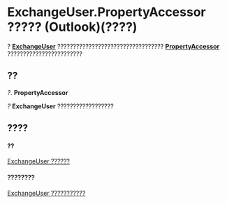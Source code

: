
# ExchangeUser.PropertyAccessor ????? (Outlook)(????)

?  **[ExchangeUser](6ec117d1-7fdb-aa36-b567-1242f8238df0.md)** ?????????????????????????????????? **[PropertyAccessor](2fc91e13-703c-3ec9-9066-ffee7144306c.md)** ????????????????????????


## ??

 _?_. **PropertyAccessor**

 _?_ **ExchangeUser** ??????????????????


## ????


#### ??


[ExchangeUser ??????](6ec117d1-7fdb-aa36-b567-1242f8238df0.md)
#### ????????


[ExchangeUser ???????????](http://msdn.microsoft.com/library/b9489e9d-0b8e-1c8d-d5df-8def4b1ee5e8%28Office.15%29.aspx)